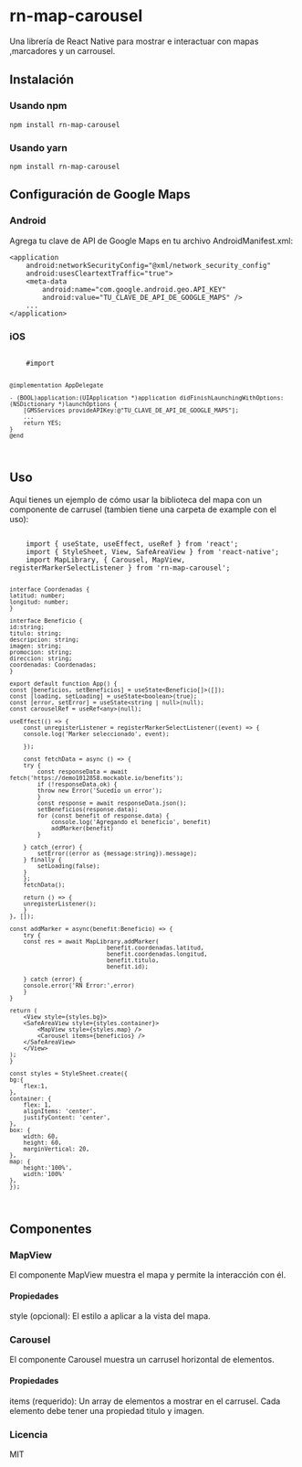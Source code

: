 # rn-map-carousel

Una librería de React Native para mostrar e interactuar con mapas ,marcadores y un carrousel.

## Instalación

### Usando npm
    
    npm install rn-map-carousel


### Usando yarn
    
    npm install rn-map-carousel

## Configuración de Google Maps

### Android

Agrega tu clave de API de Google Maps en tu archivo AndroidManifest.xml:

<xml>
<manifest xmlns:android="http://schemas.android.com/apk/res/android"
    package="com.yourpackage">

    <application
        android:networkSecurityConfig="@xml/network_security_config"
        android:usesCleartextTraffic="true">
        <meta-data
            android:name="com.google.android.geo.API_KEY"
            android:value="TU_CLAVE_DE_API_DE_GOOGLE_MAPS" />
        ...
    </application>
</manifest>
</xml>

### iOS

<code>
    #import <GoogleMaps/GoogleMaps.h>

    @implementation AppDelegate

    - (BOOL)application:(UIApplication *)application didFinishLaunchingWithOptions:(NSDictionary *)launchOptions {
        [GMSServices provideAPIKey:@"TU_CLAVE_DE_API_DE_GOOGLE_MAPS"];
        ...
        return YES;
    }
    @end
</code>

## Uso

Aquí tienes un ejemplo de cómo usar la biblioteca del mapa con un componente de carrusel (tambien tiene una carpeta de example con el uso):

<code>
    import { useState, useEffect, useRef } from 'react';
    import { StyleSheet, View, SafeAreaView } from 'react-native';
    import MapLibrary, { Carousel, MapView, registerMarkerSelectListener } from 'rn-map-carousel';

    interface Coordenadas {
    latitud: number;
    longitud: number;
    }

    interface Beneficio {
    id:string;
    titulo: string;
    descripcion: string;
    imagen: string;
    promocion: string;
    direccion: string;
    coordenadas: Coordenadas;
    }

    export default function App() {
    const [beneficios, setBeneficios] = useState<Beneficio[]>([]);
    const [loading, setLoading] = useState<boolean>(true);
    const [error, setError] = useState<string | null>(null);
    const carouselRef = useRef<any>(null);

    useEffect(() => {
        const unregisterListener = registerMarkerSelectListener((event) => {
        console.log('Marker seleccionado', event);
        
        });
        
        const fetchData = async () => {
        try {
            const responseData = await fetch('https://demo1012858.mockable.io/benefits');
            if (!responseData.ok) {
            throw new Error('Sucedio un error');
            }
            const response = await responseData.json();
            setBeneficios(response.data);
            for (const benefit of response.data) {
                console.log('Agregando el beneficio', benefit)
                addMarker(benefit)
            }

        } catch (error) {
            setError((error as {message:string}).message);
        } finally {
            setLoading(false);
        }
        };
        fetchData();

        return () => {
        unregisterListener();
        }
    }, []);

    const addMarker = async(benefit:Beneficio) => {
        try {
        const res = await MapLibrary.addMarker(
                                benefit.coordenadas.latitud, 
                                benefit.coordenadas.longitud, 
                                benefit.titulo, 
                                benefit.id);
                                
        } catch (error) {
        console.error('RN Error:',error)
        }
    }

    return (
        <View style={styles.bg}>
        <SafeAreaView style={styles.container}>
            <MapView style={styles.map} />
            <Carousel items={beneficios} />
        </SafeAreaView>
        </View>
    );
    }

    const styles = StyleSheet.create({
    bg:{
        flex:1,
    },
    container: {
        flex: 1,
        alignItems: 'center',
        justifyContent: 'center',
    },
    box: {
        width: 60,
        height: 60,
        marginVertical: 20,
    },
    map: {
        height:'100%',
        width:'100%'
    },
    });
</code>


## Componentes

### MapView

El componente MapView muestra el mapa y permite la interacción con él.

#### Propiedades

style (opcional): El estilo a aplicar a la vista del mapa.

### Carousel

El componente Carousel muestra un carrusel horizontal de elementos.

#### Propiedades

items (requerido): Un array de elementos a mostrar en el carrusel. Cada elemento debe tener una propiedad titulo y imagen.

### Licencia

MIT